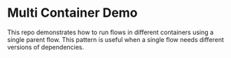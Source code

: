 # Multi Container Demo

This repo demonstrates how to run flows in different containers using a single parent flow. This pattern is useful when a single flow needs different versions of dependencies.
